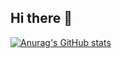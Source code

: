## Hi there 👋

[![Anurag's GitHub stats](https://github-readme-stats.vercel.app/api?username=klmnvan)]([https://github.com/klmnvan](https://github.com/anuraghazra/github-readme-stats))


